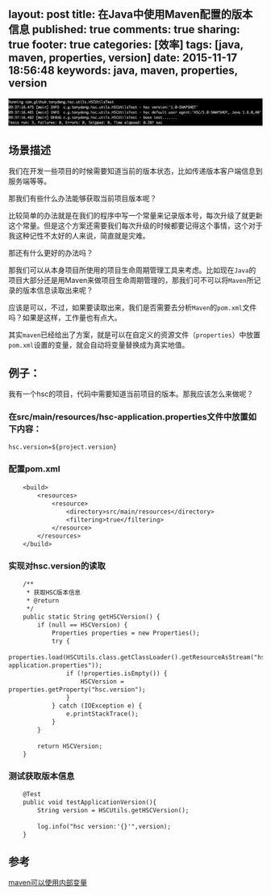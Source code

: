 layout: post
title: 在Java中使用Maven配置的版本信息
published: true
comments: true
sharing: true
footer: true
categories: [效率]
tags: [java, maven, properties, version]
date: 2015-11-17 18:56:48
keywords: java, maven, properties, version
---

![HSC Maven Version](/images/blog/using-maven-version.png)

## 场景描述

我们在开发一些项目的时候需要知道当前的版本状态，比如传递版本客户端信息到服务端等等。

那我们有些什么办法能够获取当前项目版本呢？

比较简单的办法就是在我们的程序中写一个常量来记录版本号，每次升级了就更新这个常量。但是这个方案还需要我们每次升级的时候都要记得这个事情，这个对于我这种记性不太好的人来说，简直就是灾难。

那还有什么更好的办法吗？

<!-- more -->

那我们可以从本身项目所使用的项目生命周期管理工具来考虑。比如现在`Java`的项目大部分还是用Maven来做项目生命周期管理的，那我们可不可以将`Maven`所记录的版本信息读取出来呢？

应该是可以，不过，如果要读取出来，我们是否需要去分析`Maven`的`pom.xml`文件吗？如果是这样，工作量也有点大。


其实`maven`已经给出了方案，就是可以在自定义的资源文件（`properties`）中放置`pom.xml`设置的变量，就会自动将变量替换成为真实地值。


## 例子：

我有一个hsc的项目，代码中需要知道当前项目的版本。那我应该怎么来做呢？

### 在src/main/resources/hsc-application.properties文件中放置如下内容：

```
hsc.version=${project.version}
```

### 配置pom.xml

```
	<build>
        <resources>
            <resource>
                <directory>src/main/resources</directory>
                <filtering>true</filtering>
            </resource>
        </resources>
	</build>
```

### 实现对hsc.version的读取

```
	/**
     * 获取HSC版本信息
     * @return
     */
    public static String getHSCVersion() {
        if (null == HSCVersion) {
            Properties properties = new Properties();
            try {
                properties.load(HSCUtils.class.getClassLoader().getResourceAsStream("hsc-application.properties"));
                if (!properties.isEmpty()) {
                    HSCVersion = properties.getProperty("hsc.version");
                }
            } catch (IOException e) {
                e.printStackTrace();
            }
        }

        return HSCVersion;
    }
```

### 测试获取版本信息

```
 	@Test
    public void testApplicationVersion(){
        String version = HSCUtils.getHSCVersion();

        log.info("hsc version:'{}'",version);
    }
```

## 参考

[maven可以使用内部变量](http://books.sonatype.com/mvnref-book/reference/resource-filtering-sect-properties.html)